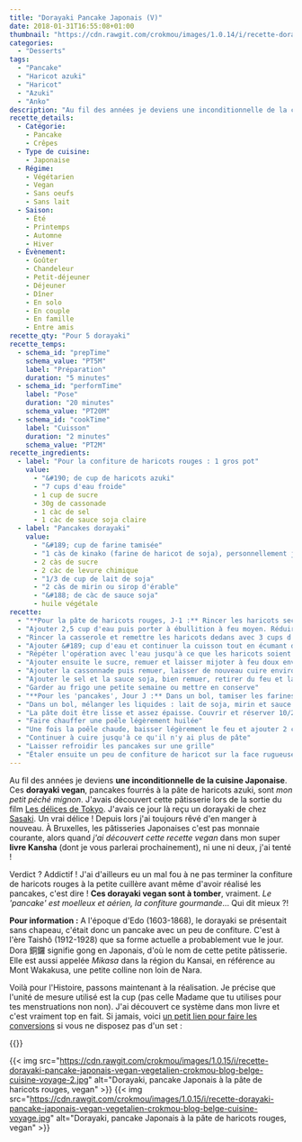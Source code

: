 ```yaml
---
title: "Dorayaki Pancake Japonais (V)"
date: 2018-01-31T16:55:08+01:00
thumbnail: "https://cdn.rawgit.com/crokmou/images/1.0.14/i/recette-dorayaki-pancake-japonais-vegan-vegetalien-crokmou-blog-belge-cuisine-voyage-1.jpg"
categories:
  - "Desserts"
tags:
  - "Pancake"
  - "Haricot azuki"
  - "Haricot"
  - "Azuki"
  - "Anko"
description: "Au fil des années je deviens une inconditionnelle de la cuisine Japonaise. Ces dorayaki, pancakes fourrés à la pâte de haricots azuki, sont mon petit péché mignon."
recette_details:
  - Catégorie:
    - Pancake
    - Crêpes
  - Type de cuisine:
    - Japonaise
  - Régime:
    - Végétarien
    - Vegan
    - Sans oeufs
    - Sans lait
  - Saison:
    - Été
    - Printemps
    - Automne
    - Hiver
  - Évènement:
    - Goûter
    - Chandeleur
    - Petit-déjeuner
    - Déjeuner
    - Dîner
    - En solo
    - En couple
    - En famille
    - Entre amis
recette_qty: "Pour 5 dorayaki"
recette_temps:
  - schema_id: "prepTime"
    schema_value: "PT5M"
    label: "Préparation"
    duration: "5 minutes"
  - schema_id: "performTime"
    label: "Pose"
    duration: "20 minutes"
    schema_value: "PT20M"
  - schema_id: "cookTime"
    label: "Cuisson"
    duration: "2 minutes"
    schema_value: "PT2M"
recette_ingredients:
  - label: "Pour la confiture de haricots rouges : 1 gros pot"
    value:
      - "&#190; de cup de haricots azuki"
      - "7 cups d'eau froide"
      - 1 cup de sucre
      - 30g de cassonade
      - 1 càc de sel
      - 1 càc de sauce soja claire
  - label: "Pancakes dorayaki"
    value:
      - "&#189; cup de farine tamisée"
      - "1 càs de kinako (farine de haricot de soja), personnellement j'ai broyé des haricots mungo"
      - 2 càs de sucre
      - 2 càc de levure chimique
      - "1/3 de cup de lait de soja"
      - "2 càs de mirin ou sirop d'érable"
      - "&#188; de càc de sauce soja"
      - huile végétale
recette:
  - "**Pour la pâte de haricots rouges, J-1 :** Rincer les haricots secs et les placer dans une casserole d'une contenance de 3L environ."
  - "Ajouter 2,5 cup d'eau puis porter à ébullition à feu moyen. Réduire ensuite le feu et laisser cuire environ 8 minutes jusqu'à ce que l'eau prenne une belle couleur rouge. Égoutter les haricots et jeter la première eau de cuisson"
  - "Rincer la casserole et remettre les haricots dedans avec 3 cups d'eau. Faire chauffer à feu moyen et une fois que l'eau bout, baisser le feu pour n'avoir qu'un léger frémissement constant. Laisser cuire environ 40 minutes jusqu'à ce que l'eau couvre à peine les haricots"
  - "Ajouter &#189; cup d'eau et continuer la cuisson tout en écumant de temps en temps"
  - "Répéter l'opération avec l'eau jusqu'à ce que les haricots soient très tendres"
  - "Ajouter ensuite le sucre, remuer et laisser mijoter à feu doux environ 30 minutes. La sauce va devenir plus foncée"
  - "Ajouter la cassonnade puis remuer, laisser de nouveau cuire environ 5 minutes jusqu'à ce que la sauce devienne brillante"
  - "Ajouter le sel et la sauce soja, bien remuer, retirer du feu et laisser refroidir à température ambiante"
  - "Garder au frigo une petite semaine ou mettre en conserve"
  - "**Pour les 'pancakes', Jour J :** Dans un bol, tamiser les farines et la levure chimique puis ajouter le sucre et mélanger."
  - "Dans un bol, mélanger les liquides : lait de soja, mirin et sauce soja. Verser ensuite petit à petit sur la préparation sèche (farines/sucre/levure) et bien mélanger"
  - "La pâte doit être lisse et assez épaisse. Couvrir et réserver 10/20 minutes"
  - "Faire chauffer une poêle légèrement huilée"
  - "Une fois la poêle chaude, baisser légèrement le feu et ajouter 2 càs de pâte pour un dorayaki. Laisser la pâte s'étaler naturellement. Retourner le 'pancake' lorsque celui-ci fait des bulles à la surface. Retourner ensuite le pancake et laisser cuire l'autre face environ 1 minute"
  - "Continuer à cuire jusqu'à ce qu'il n'y ai plus de pâte"
  - "Laisser refroidir les pancakes sur une grille"
  - "Étaler ensuite un peu de confiture de haricot sur la face rugueuse d'un pancake puis recouvrir d'un deuxième pancake. Et voilà, le dorayaki est prêt !"
---
```


Au fil des années je deviens **une inconditionnelle de la cuisine Japonaise**. Ces **dorayaki vegan**, pancakes fourrés à la pâte de haricots azuki, sont *mon petit péché mignon*. J'avais découvert cette pâtisserie lors de la sortie du film <a href="http://www.allocine.fr/film/fichefilm_gen_cfilm=235589.html" rel="nofollow">Les délices de Tokyo</a>. J'avais ce jour là reçu un dorayaki de chez <a href="https://www.patisserie-sasaki.be/" rel="nofollow">Sasaki</a>. Un vrai délice ! Depuis lors j'ai toujours rêvé d'en manger à nouveau. À Bruxelles, les pâtisseries Japonaises c'est pas monnaie courante, alors quand *j'ai découvert cette recette vegan* dans mon super **livre Kansha** (dont je vous parlerai prochainement), ni une ni deux, j'ai tenté !

Verdict ? Addictif ! J'ai d'ailleurs eu un mal fou à ne pas terminer la confiture de haricots rouges à la petite cuillère avant même d'avoir réalisé les pancakes, c'est dire ! **Ces dorayaki vegan sont à tomber**, vraiment. *Le 'pancake' est moelleux et aérien, la confiture gourmande*... Qui dit mieux ?!

**Pour information :** A l'époque d'Edo (1603-1868), le dorayaki se présentait sans chapeau, c'était donc un pancake avec un peu de confiture. C'est à l'ère Taishô (1912-1928) que sa forme actuelle a probablement vue le jour. Dora 銅鑼 signifie gong en Japonais, d'où le nom de cette petite pâtisserie. Elle est aussi appelée *Mikasa* dans la région du Kansai, en référence au Mont Wakakusa, une petite colline non loin de Nara.

Voilà pour l'Histoire, passons maintenant à la réalisation. Je précise que l'unité de mesure utilisé est la cup (pas celle Madame que tu utilises pour tes menstruations non non). J'ai découvert ce système dans mon livre et c'est vraiment top en fait. Si jamais, voici <a href="http://www.cuisinetamere.fr/convertir-les-cup-tbsp-et-tsp-en-grammes-et-millilitres/" rel="nofollow" target="\_blank\">un petit lien pour faire les conversions</a> si vous ne disposez pas d'un set :

{{<recette>}}

{{< img src="https://cdn.rawgit.com/crokmou/images/1.0.15/i/recette-dorayaki-pancake-japonais-vegan-vegetalien-crokmou-blog-belge-cuisine-voyage-2.jpg" alt="Dorayaki, pancake Japonais à la pâte de haricots rouges, vegan" >}}
{{< img src="https://cdn.rawgit.com/crokmou/images/1.0.15/i/recette-dorayaki-pancake-japonais-vegan-vegetalien-crokmou-blog-belge-cuisine-voyage.jpg" alt="Dorayaki, pancake Japonais à la pâte de haricots rouges, vegan" >}}
